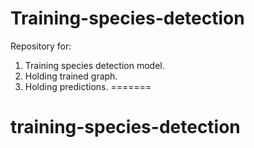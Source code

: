 # Training-species-detection
Repository for:
1. Training species detection model.
2. Holding trained graph.
3. Holding predictions. 
=======
# training-species-detection

